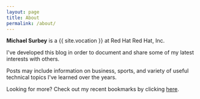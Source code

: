 ```yaml
---
layout: page
title: About
permalink: /about/
---
```


**Michael Surbey** is a {{ site.vocation }} at Red Hat Red Hat, Inc.

I've developed this blog in order to document and share some of my latest interests with others.

Posts may include information on business, sports, and variety of useful technical topics I've learned over the years.

Looking for more? Check out my recent bookmarks by clicking [here](https://pinboard.in/u:msurbey).
